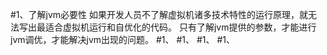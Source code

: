 #1、了解jvm必要性
    如果开发人员不了解虚拟机诸多技术特性的运行原理，就无法写出最适合虚拟机运行和自优化的代码。
    只有了解jvm提供的参数，才能进行jvm调优，才能解决jvm出现的问题。
#1、
#1、
#1、
#1、
